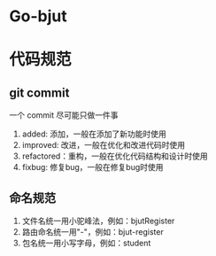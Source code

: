 # Go-bjut
# 代码规范
## git commit
一个 commit 尽可能只做一件事
1. added: 添加，一般在添加了新功能时使用
2. improved: 改进，一般在优化和改进代码时使用
3. refactored：重构，一般在优化代码结构和设计时使用
4. fixbug: 修复bug，一般在修复bug时使用
## 命名规范
1. 文件名统一用小驼峰法，例如：bjutRegister
2. 路由命名统一用"-"，例如：bjut-register
3. 包名统一用小写字母，例如：student
